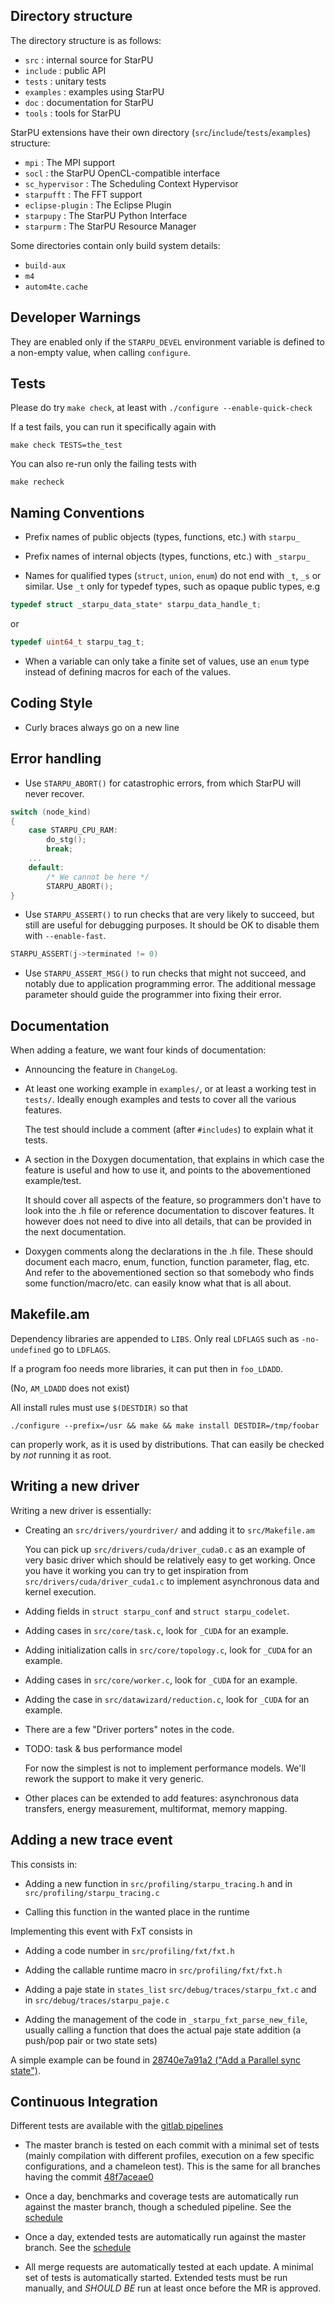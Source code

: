 <!---
 StarPU --- Runtime system for heterogeneous multicore architectures.

 Copyright (C) 2009-2025    University of Bordeaux, CNRS (LaBRI UMR 5800), Inria

 StarPU is free software; you can redistribute it and/or modify
 it under the terms of the GNU Lesser General Public License as published by
 the Free Software Foundation; either version 2.1 of the License, or (at
 your option) any later version.

 StarPU is distributed in the hope that it will be useful, but
 WITHOUT ANY WARRANTY; without even the implied warranty of
 MERCHANTABILITY or FITNESS FOR A PARTICULAR PURPOSE.

 See the GNU Lesser General Public License in COPYING.LGPL for more details.
-->

## Directory structure

The directory structure is as follows:
- `src`        : internal source for StarPU
- `include`    : public API
- `tests`      : unitary tests
- `examples`   : examples using StarPU
- `doc`        : documentation for StarPU
- `tools`      : tools for StarPU

StarPU extensions have their own directory (`src`/`include`/`tests`/`examples`) structure:

- `mpi`            : The MPI support
- `socl`           : the StarPU OpenCL-compatible interface
- `sc_hypervisor`  : The Scheduling Context Hypervisor
- `starpufft`      : The FFT support
- `eclipse-plugin` : The Eclipse Plugin
- `starpupy`       : The StarPU Python Interface
- `starpurm`       : The StarPU Resource Manager

Some directories contain only build system details:
- `build-aux`
- `m4`
- `autom4te.cache`

## Developer Warnings

They are enabled only if the `STARPU_DEVEL` environment variable is
defined to a non-empty value, when calling `configure`.

## Tests

Please do try `make check`, at least with `./configure --enable-quick-check`

If a test fails, you can run it specifically again with

```shell
make check TESTS=the_test
```

You can also re-run only the failing tests with

```shell
make recheck
```

## Naming Conventions

- Prefix names of public objects (types, functions, etc.) with `starpu_`

- Prefix names of internal objects (types, functions, etc.) with `_starpu_`

- Names for qualified types (`struct`, `union`, `enum`) do not end with `_t`, `_s` or similar.
  Use `_t` only for typedef types, such as opaque public types, e.g

```C
typedef struct _starpu_data_state* starpu_data_handle_t;
```
or
```C
typedef uint64_t starpu_tag_t;
```

- When a variable can only take a finite set of values, use an `enum`
  type instead of defining macros for each of the values.


##  Coding Style

- Curly braces always go on a new line

## Error handling

- Use `STARPU_ABORT()` for catastrophic errors, from which StarPU will never
  recover.

```C
switch (node_kind)
{
	case STARPU_CPU_RAM:
		do_stg();
		break;
	...
	default:
		/* We cannot be here */
		STARPU_ABORT();
}
```

- Use `STARPU_ASSERT()` to run checks that are very likely to succeed, but still
  are useful for debugging purposes. It should be OK to disable them with
  `--enable-fast`.

```C
STARPU_ASSERT(j->terminated != 0)
```

- Use `STARPU_ASSERT_MSG()` to run checks that might not succeed, and notably due
  to application programming error. The additional message parameter should
  guide the programmer into fixing their error.

## Documentation

When adding a feature, we want four kinds of documentation:

- Announcing the feature in `ChangeLog`.

- At least one working example in `examples/`, or at least a working test in
  `tests/`. Ideally enough examples and tests to cover all the various features.

  The test should include a comment (after `#includes`) to explain what it tests.

- A section in the Doxygen documentation, that explains in which case the
  feature is useful and how to use it, and points to the abovementioned
  example/test.

  It should cover all aspects of the feature, so programmers don't have to look
  into the .h file or reference documentation to discover features. It however
  does not need to dive into all details, that can be provided in the next
  documentation.

- Doxygen comments along the declarations in the .h file. These should document
  each macro, enum, function, function parameter, flag, etc. And refer to the
  abovementioned section so that somebody who finds some function/macro/etc. can
  easily know what that is all about.

## Makefile.am

Dependency libraries are appended to `LIBS`.
Only real `LDFLAGS` such as `-no-undefined` go to `LDFLAGS`.

If a program foo needs more libraries, it can put then in `foo_LDADD`.

(No, `AM_LDADD` does not exist)

All install rules must use `$(DESTDIR)` so that

```shell
./configure --prefix=/usr && make && make install DESTDIR=/tmp/foobar
```

can properly work, as it is used by distributions. That can easily be checked by
*not* running it as root.

## Writing a new driver

Writing a new driver is essentially:

- Creating an `src/drivers/yourdriver/` and adding it to `src/Makefile.am`

  You can pick up `src/drivers/cuda/driver_cuda0.c` as an example of very basic driver which
  should be relatively easy to get working. Once you have it working you can
  try to get inspiration from `src/drivers/cuda/driver_cuda1.c` to implement
  asynchronous data and kernel execution.

- Adding fields in `struct starpu_conf` and `struct starpu_codelet`.

- Adding cases in `src/core/task.c`, look for `_CUDA` for an example.

- Adding initialization calls in `src/core/topology.c`, look for `_CUDA` for an example.

- Adding cases in `src/core/worker.c`, look for `_CUDA` for an example.

- Adding the case in `src/datawizard/reduction.c`, look for `_CUDA` for an example.

- There are a few "Driver porters" notes in the code.

- TODO: task & bus performance model

  For now the simplest is not to implement performance models. We'll rework the
  support to make it very generic.

- Other places can be extended to add features: asynchronous data transfers,
  energy measurement, multiformat, memory mapping.

## Adding a new trace event

This consists in:

- Adding a new function in `src/profiling/starpu_tracing.h` and in `src/profiling/starpu_tracing.c`

- Calling this function in the wanted place in the runtime

Implementing this event with FxT consists in

- Adding a code number in `src/profiling/fxt/fxt.h`

- Adding the callable runtime macro in `src/profiling/fxt/fxt.h`

- Adding a paje state in `states_list` `src/debug/traces/starpu_fxt.c` and in
  `src/debug/traces/starpu_paje.c`

- Adding the management of the code in `_starpu_fxt_parse_new_file`, usually
  calling a function that does the actual paje state addition (a push/pop pair
  or two state sets)

A simple example can be found in [28740e7a91a2 ("Add a Parallel sync state")](https://gitlab.inria.fr/starpu/starpu/-/commit/28740e7a91a2d6b4879861734905db086674f5e3).

## Continuous Integration

Different tests are available with the [gitlab pipelines](https://gitlab.inria.fr/starpu/starpu/-/pipelines)

- The master branch is tested on each commit with a minimal set of
  tests (mainly compilation with different profiles, execution on a
  few specific configurations, and a chameleon test).
  This is the same for all branches having the commit [48f7aceae0](https://gitlab.inria.fr/starpu/starpu/-/commit/48f7aceae0916820432d01b25b54f74d45da3271)

- Once a day, benchmarks and coverage tests are automatically run
  against the master branch, though a scheduled pipeline. See the
  [schedule](https://gitlab.inria.fr/starpu/starpu/-/pipeline_schedules)

- Once a day, extended tests are automatically run against the master
  branch. See the
  [schedule](https://gitlab.inria.fr/starpu/starpu/-/pipeline_schedules)

- All merge requests are automatically tested at each update. A
  minimal set of tests is automatically started. Extended tests must
  be run manually, and *SHOULD BE* run at least once before the MR is
  approved.
